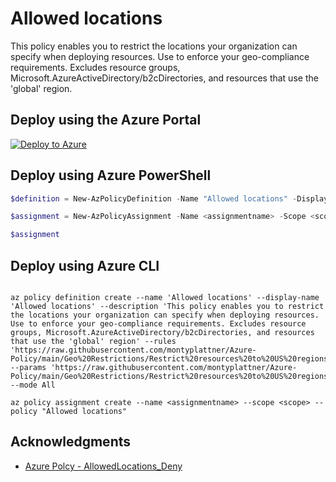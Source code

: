# Allowed locations

This policy enables you to restrict the locations your organization can specify when deploying resources. Use to enforce your geo-compliance requirements. Excludes resource groups, Microsoft.AzureActiveDirectory/b2cDirectories, and resources that use the 'global' region.

## Deploy using the Azure Portal

[![Deploy to Azure](http://azuredeploy.net/deploybutton.png)](https://portal.azure.com/#blade/Microsoft_Azure_Policy/CreatePolicyDefinitionBlade/uri/https%3A%2F%2Fraw.githubusercontent.com%2Fmontyplattner%2FAzure-Policy%2Fmain%2FGeo%2520Restrictions%2FRestrict%2520resources%2520to%2520US%2520regions%2Fazurepolicy.json)

## Deploy using Azure PowerShell

````powershell
$definition = New-AzPolicyDefinition -Name "Allowed locations" -DisplayName "Allowed locations" -description "This policy enables you to restrict the locations your organization can specify when deploying resources. Use to enforce your geo-compliance requirements. Excludes resource groups, Microsoft.AzureActiveDirectory/b2cDirectories, and resources that use the 'global' region" -Policy 'https://raw.githubusercontent.com/montyplattner/Azure-Policy/main/Geo%20Restrictions/Restrict%20resources%20to%20US%20regions/azurepolicy.rules.json' -Parameter 'https://raw.githubusercontent.com/montyplattner/Azure-Policy/main/Geo%20Restrictions/Restrict%20resources%20to%20US%20regions/azurepolicy.parameters.json' -Mode All

$assignment = New-AzPolicyAssignment -Name <assignmentname> -Scope <scope>  -PolicyDefinition $definition

$assignment 
````



## Deploy using Azure CLI

````cli

az policy definition create --name 'Allowed locations' --display-name 'Allowed locations' --description 'This policy enables you to restrict the locations your organization can specify when deploying resources. Use to enforce your geo-compliance requirements. Excludes resource groups, Microsoft.AzureActiveDirectory/b2cDirectories, and resources that use the 'global' region' --rules 'https://raw.githubusercontent.com/montyplattner/Azure-Policy/main/Geo%20Restrictions/Restrict%20resources%20to%20US%20regions/azurepolicy.rules.json' --params 'https://raw.githubusercontent.com/montyplattner/Azure-Policy/main/Geo%20Restrictions/Restrict%20resources%20to%20US%20regions/azurepolicy.parameters.json' --mode All

az policy assignment create --name <assignmentname> --scope <scope> --policy "Allowed locations" 

````

## Acknowledgments
* [Azure Polcy - AllowedLocations_Deny](https://github.com/Azure/azure-policy/blob/master/built-in-policies/policyDefinitions/General/AllowedLocations_Deny.json)